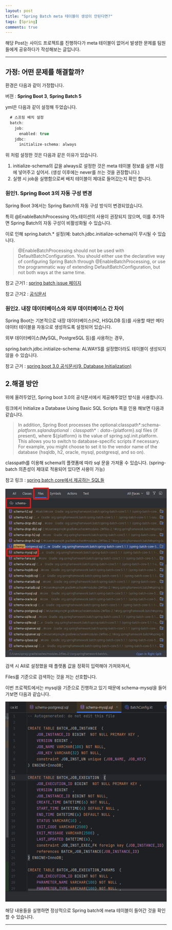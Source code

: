 ```yaml
---
layout: post
title: "Spring Batch meta 테이블이 생성이 안된다면?"
tags: [Spring]
comments: true
---
```


해당 Post는 사이드 프로젝트를 진행하다가 meta 테이블이 없어서 발생한 문제를 팀원들에게 공유하다가 작성해보는 글입니다.

---


## 가정: 어떤 문제를 해결할까?

환경은 다음과 같이 가정합니다.

버젼 : **Spring Boot 3**, **Spring Batch 5**

yml은 다음과 같이 설정해 두었습니다.

```kotlin
  # 스프링 배치 설정
  batch:
    job:
      enabled: true
    jdbc:
      initialize-schema: always
```

위 처럼 설정한 것은 다음과 같은 이유가 있습니다.

1. initialize-schema의 값을 always로 설정한 것은 meta 테이블 정보를 실행 시점에 넣어주고 싶어서. (생성 이후에는 never를 쓰는 것을 권장합니다.)
2. 실행 시 job을 실행함으로써 배치 테이블이 제대로 들어갔는지 확인 합니다.

### 원인1. Spring Boot 3의 자동 구성 변경

Spring Boot 3에서는 Spring Batch의 자동 구성 방식이 변경되었습니다.

특히 @EnableBatchProcessing 어노테이션의 사용이 권장되지 않으며, 이를 추가하면 Spring Batch의 자동 구성이 비활성화될 수 있습니다.

이로 인해 spring.batch.* 설정(예: batch.jdbc.initialize-schema)이 무시될 수 있습니다.

> @EnableBatchProcessing should not be used with DefaultBatchConfiguration. You should either use the declarative way of configuring Spring Batch through @EnableBatchProcessing, or use the programmatic way of extending DefaultBatchConfiguration, but not both ways at the same time.

참고 근거1 : <a href="https://github.com/spring-projects/spring-batch/issues/4252">spring batch issue 페이지</a>

참고 근거2 : <a href="https://docs.spring.io/spring-batch/docs/5.0.x/reference/html/job.html#configureJob">공식문서</a>

### 원인2. 내장 데이터베이스와 외부 데이터베이스 간 차이

Spring Boot는 기본적으로 내장 데이터베이스(H2, HSQLDB 등)를 사용할 때만 메타데이터 테이블을 자동으로 생성하도록 설정되어 있습니다.

외부 데이터베이스(MySQL, PostgreSQL 등)를 사용하는 경우,

spring.batch.jdbc.initialize-schema: ALWAYS를 설정했더라도 테이블이 생성되지 않을 수 있습니다.

참고 근거 : <a href="https://docs.spring.io/spring-boot/docs/3.0.x/reference/html/howto.html#howto.data-initialization">spring boot 3.0 공식문서(9. Database Initialization)</a>


## 2.해결 방안

위에 올려두었던, Spring boot 3.0의 공식문서에서 제공해주었던 방식을 사용합니다.

링크에서 Initialize a Database Using Basic SQL Scripts 쪽을 인용 해보면 다음과 같습니다.

> In addition, Spring Boot processes the optional:classpath*:schema-${platform}.sql and optional:classpath*:data-${platform}.sql files (if present), where ${platform} is the value of spring.sql.init.platform. This allows you to switch to database-specific scripts if necessary. For example, you might choose to set it to the vendor name of the database (hsqldb, h2, oracle, mysql, postgresql, and so on).

classpath를 이용해 schema의 플랫폼에 따라 sql 문을 가져올 수 있습니다. (spring-batch 의존성이 제대로 적용되어 있다면 사용이 가능)

참고 링크 : <a href="https://github.com/spring-projects/spring-batch/tree/main/spring-batch-core/src/main/resources/org/springframework/batch/core">spring batch core에서 제공하는 SQL들</a>

![spring-batch-core-sql.png](../images/25%EB%85%84/6%EC%9B%94/spring-batch-core-sql.png)

검색 시 All로 설정했을 때 플랫폼 값을 정확히 입력해야 가져와져서,

Files를 기준으로 검색하는 것을 저는 선호합니다.

이번 프로젝트에서는 mysql을 기준으로 진행하고 있기 때문에 schema-mysql을 들어가보면 다음과 같습니다.

![schema-mysql.png](../images/25%EB%85%84/6%EC%9B%94/schema-mysql.png)

해당 내용들을 실행하면 정상적으로 Spring batch에 meta 테이블이 들어간 것을 확인할 수 있습니다.

---
